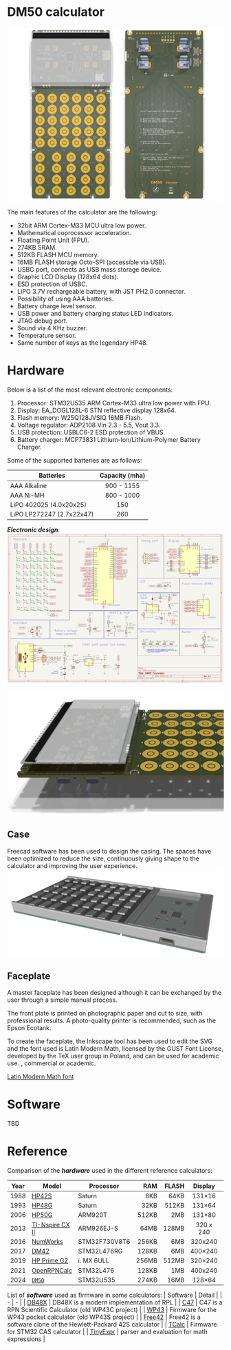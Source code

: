# DM50 calculator

![DM50 PCB](docs/img/DM50_PCB.png "DM50 PCB")

The main features of the calculator are the following:

 - 32bit ARM Cortex-M33 MCU ultra low power.
 - Mathematical coprocessor acceleration.
 - Floating Point Unit (FPU).
 - 274KB SRAM.
 - 512KB FLASH MCU memory.
 - 16MB FLASH storage Octo-SPI (accessible via USB).
 - USBC port, connects as USB mass storage device.
 - Graphic LCD Display (128x64 dots).
 - ESD protection of USBC.
 - LiPO 3.7V rechargeable battery, with JST PH2.0 connector.
 - Possibility of using AAA batteries.
 - Battery charge level sensor.
 - USB power and battery charging status LED indicators.
 - JTAG debug port.
 - Sound via 4 KHz buzzer.
 - Temperature sensor.
 - Same number of keys as the legendary HP48.

# Hardware
Below is a list of the most relevant electronic components:

1. Processor: STM32U535 ARM Cortex-M33 ultra low power with FPU.
2. Display: EA_DOGL128L-6 STN reflective display 128x64.
3. Flash memory: W25Q128JVSIQ 16MB Flash.
4. Voltage regulator: ADP2108 Vin 2.3 - 5.5, Vout 3.3.
5. USB protection: USBLC6-2 ESD protection of VBUS.
6. Battery charger: MCP73831 Lithium-Ion/Lithium-Polymer Battery Charger.

Some of the supported batteries are as follows:

| Batteries | Capacity (mha) |
| --- | :---: |
| AAA Alkaline | 900 - 1155 |
| AAA Ni-MH | 800 - 1000 |
| LiPO 402025 (4.0x20x25) | 150 |
| LiPO LP272247 (2.7x22x47) | 260 |

***Electronic design***:
![New Sch](docs/img/SCH.png "New Schema")

![PCB front](docs/img/PCB_3D.png "PCB front")

## Case
Freecad software has been used to design the casing.
The spaces have been optimized to reduce the size, continuously giving shape to the calculator and improving the user experience.
![CASE](docs/img/case.png "CASE")

## Faceplate
A master faceplate has been designed although it can be exchanged by the user through a simple manual process.

The front plate is printed on photographic paper and cut to size, with professional results. A photo-quality printer is recommended, such as the Epson Ecotank.

To create the faceplate, the Inkscape tool has been used to edit the SVG and the font used is Latin Modern Math, licensed by the GUST Font License, developed by the TeX user group in Poland, and can be used for academic use. , commercial or academic.

[Latin Modern Math font](https://www.gust.org.pl/projects/e-foundry/latin-modern "Latin Modern Math font")

# Software
TBD

# Reference
Comparison of the ***hardware*** used in the different reference calculators:
 
| Year | Model | Processor | RAM | FLASH | Display | MIPS |
| :-: | - | - | -: | -: | :-: | -: |
| 1988 | [HP42S](https://en.wikipedia.org/wiki/HP-42S) | Saturn | 8KB | 64KB | 131×16 | - |
| 1993 | [HP48G](https://en.wikipedia.org/wiki/HP_48_series) | Saturn | 32KB | 512KB | 131×64 | - |
| 2006 | [HP50G](https://en.wikipedia.org/wiki/HP_49/50_series) | ARM920T | 512KB | 2MB | 131×80 | 200 |
| 2013 | [TI-Nspire CX II](https://en.wikipedia.org/wiki/TI-Nspire_series#TI-Nspire_CX_II_and_TI-Nspire_CX_II_CAS) | ARM926EJ-S | 64MB | 128MB | 320 x 240 | 210 |
| 2016 | [NumWorks](https://www.numworks.com/resources/engineering/hardware/) | STM32F730V8T6 | 256KB | 6MB | 320x240 | 462 |
| 2017 | [DM42](https://www.swissmicros.com/product/dm42) | STM32L476RG | 128KB | 6MB | 400×240 |  100 |
| 2019 | [HP Prime G2](https://en.wikipedia.org/wiki/HP_Prime) | i. MX 6ULL | 256MB | 512MB | 320×240 | 263 |
| 2021 | [OpenRPNCalc](https://github.com/apoluekt/OpenRPNCalc) | STM32L476 | 128KB | 1MB | 400x240 | 100 |
| 2024 | [`DM50`](https://github.com/xavierbasc/dm50-calculator) | STM32U535 | 274KB | 16MB | 128×64 | 240 |

List of ***software*** used as firmware in some calculators:
| Software | Detail |
| - | - |
| [DB48X](https://47calc.com/) | DB48X is a modern implementation of RPL |
| [C47](https://47calc.com/) | C47 is a RPN Scientific Calculator (old WP43C project) |
| [WP43](https://gitlab.com/rpncalculators/wp43) | Firmware for the WP43 pocket calculator (old WP43S project) |
| [Free42](https://github.com/thomasokken/free42) | Free42 is a software clone of the Hewlett-Packard 42S calculator |
| [TCalc](https://github.com/tylertian123/TCalc) | Firmware for STM32 CAS calculator |
| [TinyExpr](https://github.com/codeplea/tinyexpr) | parser and evaluation for math expressions |
